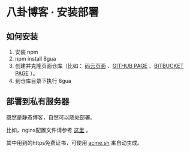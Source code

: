 # 八卦博客 · 安装部署
## 如何安装

1.  安装 npm
2.  npm install 8gua
3.  创建并克隆页面仓库（比如： [码云页面](http://git.mydoc.io/?t=154714) 、[GITHUB PAGE](https://pages.github.com/) 、[BITBUCKET PAGE](https://pages.bitbucket.io/) ）。
4.  到仓库目录下执行 8gua

## 部署到私有服务器

既然是静态博客，自然可以随处部署。

比如，nginx配置文件请参考 [这里](https://gitee.com/u8gua/tool/blob/master/nginx.8gua.conf) 。

其中用到的https免费证书，可使用 [acme.sh](https://github.com/Neilpang/acme.sh/wiki/%E8%AF%B4%E6%98%8E) 来自动生成。
